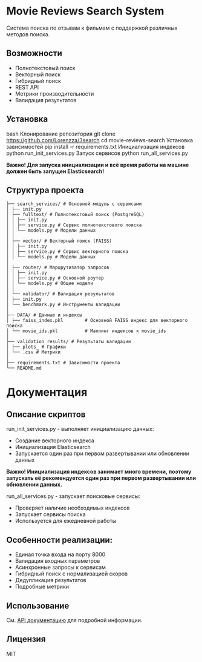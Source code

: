 # Movie Reviews Search System

Система поиска по отзывам к фильмам с поддержкой различных методов поиска.

## Возможности

- Полнотекстовый поиск
- Векторный поиск
- Гибридный поиск
- REST API
- Метрики производительности
- Валидация результатов

## Установка
bash
Клонирование репозитория
git clone https://github.com/Lorenzza/3search
cd movie-reviews-search
Установка зависимостей
pip install -r requirements.txt
Инициализация индексов
python run_init_services.py
Запуск сервисов
python run_all_services.py

**Важно! Для запуска инициализации и всё время работы на машине должен быть запущен Elasticsearch!**

## Структура проекта
```
├── search_services/ # Основной модуль с сервисами
│ ├── init.py
│ ├── fulltext/ # Полнотекстовый поиск (PostgreSQL)
│ │ ├── init.py
│ │ ├── service.py # Сервис полнотекстового поиска
│ │ └── models.py # Модели данных
│ │
│ ├── vector/ # Векторный поиск (FAISS)
│ │ ├── init.py
│ │ ├── service.py # Сервис векторного поиска
│ │ └── models.py # Модели данных
│
│ ├── router/ # Маршрутизатор запросов
│ │ ├── init.py
│ │ ├── service.py # Основной роутер
│ │ └── models.py # Общие модели
│ │
│ └── validator/ # Валидация результатов
│ ├── init.py
│ └── benchmark.py # Инструменты валидации
│
├── DATA/ # Данные и индексы
│ ├── faiss_index.pkl        # Основной FAISS индекс для векторного поиска
│ └── movie_ids.pkl          # Маппинг индексов к movie_ids
│
├── validation_results/ # Результаты валидации
│ ├── plots_ # Графики
│ └── .csv # Метрики
│
├── requirements.txt # Зависимости проекта
└── README.md 
```
# Документация
## Описание скриптов
run_init_services.py - выполняет инициализацию данных:
- Создание векторного индекса
- Инициализация Elasticsearch
- Запускается один раз при первом развертывании или обновлении данных
  
**Важно! Инициализация индексов занимает много времени, поэтому запускать её рекомендуется один раз при первом развертывании или обновлении данных.**

run_all_services.py - запускает поисковые сервисы:
- Проверяет наличие необходимых индексов
- Запускает сервисы поиска
- Используется для ежедневной работы

## Особенности реализации:
- Единая точка входа на порту 8000
- Валидация входных параметров
- Асинхронные запросы к сервисам
- Гибридный поиск с нормализацией скоров
- Дедупликация результатов
- Подробные метрики


## Использование

См. [API документацию](docs/API.md) для подробной информации.

## Лицензия

MIT

